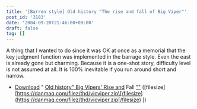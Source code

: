 ```yaml
---
title: '[Barren style] Old history "The rise and fall of Big Viper"'
post_id: '3183'
date: '2004-09-20T21:46:00+09:00'
draft: false
tag: []
---
```


A thing that I wanted to do since it was OK at once as a memorial that the key judgment function was implemented in the barrage style. Even the east is already gone but charming. Because it is a one-shot story, difficulty level is not assumed at all. It is 100% inevitable if you run around short and narrow.

*   [Download](/filez/thd/vicviper.zip) " [Old history" Big Vipers' Rise and](/filez/thd/vicviper.zip) Fall [""](/filez/thd/vicviper.zip) (\[filesize\] [https://danmaq.com/filez/thd/vicviper.zip\[/filesize](https://danmaq.com/filez/thd/vicviper.zip[/filesize) \])